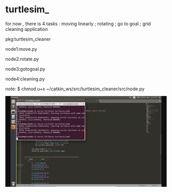 # turtlesim_

for now , there is 4 tasks : moving linearly ; rotating ; go to goal ; grid cleaning application 

pkg:turtlesim_cleaner 

node1:move.py

node2:rotate.py

node3:gotogoal.py

node4:cleaning.py

note:
 $ chmod u+x ~/catkin_ws/src/turtlesim_cleaner/src/node.py 


![](https://raw.githubusercontent.com/zackq88/turtlesim_/main/video%20results/cleaning.gif)


